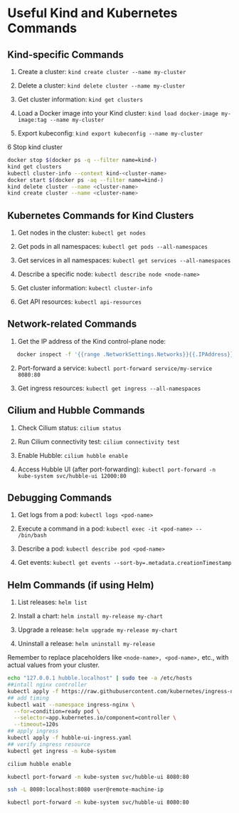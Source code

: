 # Useful Kind and Kubernetes Commands

## Kind-specific Commands

1. Create a cluster:
   `kind create cluster --name my-cluster`

2. Delete a cluster:
   `kind delete cluster --name my-cluster`

3. Get cluster information:
   `kind get clusters`

4. Load a Docker image into your Kind cluster:
   `kind load docker-image my-image:tag --name my-cluster`

5. Export kubeconfig:
   `kind export kubeconfig --name my-cluster`

6 Stop kind cluster
```bash
docker stop $(docker ps -q --filter name=kind-)
kind get clusters
kubectl cluster-info --context kind-<cluster-name>
docker start $(docker ps -aq --filter name=kind-)
kind delete cluster --name <cluster-name>
kind create cluster --name <cluster-name>
```

## Kubernetes Commands for Kind Clusters

1. Get nodes in the cluster:
   `kubectl get nodes`

2. Get pods in all namespaces:
   `kubectl get pods --all-namespaces`

3. Get services in all namespaces:
   `kubectl get services --all-namespaces`

4. Describe a specific node:
   `kubectl describe node <node-name>`

5. Get cluster information:
   `kubectl cluster-info`

6. Get API resources:
   `kubectl api-resources`

## Network-related Commands

1. Get the IP address of the Kind control-plane node:
```bash   
   docker inspect -f '{{range .NetworkSettings.Networks}}{{.IPAddress}}{{end}}' my-cluster-control-plane
```
2. Port-forward a service:
   `kubectl port-forward service/my-service 8080:80`

3. Get ingress resources:
   `kubectl get ingress --all-namespaces`

## Cilium and Hubble Commands

1. Check Cilium status:
   `cilium status`

2. Run Cilium connectivity test:
   `cilium connectivity test`

3. Enable Hubble:
   `cilium hubble enable`

4. Access Hubble UI (after port-forwarding):
   `kubectl port-forward -n kube-system svc/hubble-ui 12000:80`

## Debugging Commands

1. Get logs from a pod:
   `kubectl logs <pod-name>`

2. Execute a command in a pod:
   `kubectl exec -it <pod-name> -- /bin/bash`

3. Describe a pod:
   `kubectl describe pod <pod-name>`

4. Get events:
   `kubectl get events --sort-by=.metadata.creationTimestamp`

## Helm Commands (if using Helm)

1. List releases:
   `helm list`

2. Install a chart:
   `helm install my-release my-chart`

3. Upgrade a release:
   `helm upgrade my-release my-chart`

4. Uninstall a release:
   `helm uninstall my-release`

Remember to replace placeholders like `<node-name>, <pod-name>,` etc., with actual values from your cluster.


```bash
echo "127.0.0.1 hubble.localhost" | sudo tee -a /etc/hosts
##intall nginx controller
kubectl apply -f https://raw.githubusercontent.com/kubernetes/ingress-nginx/controller-v1.8.2/deploy/static/provider/cloud/deploy.yaml
## add timing
kubectl wait --namespace ingress-nginx \
  --for=condition=ready pod \
  --selector=app.kubernetes.io/component=controller \
  --timeout=120s
## apply ingress
kubectl apply -f hubble-ui-ingress.yaml
## verify ingress resource
kubectl get ingress -n kube-system

cilium hubble enable

kubectl port-forward -n kube-system svc/hubble-ui 8080:80

ssh -L 8080:localhost:8080 user@remote-machine-ip

kubectl port-forward -n kube-system svc/hubble-ui 8080:80